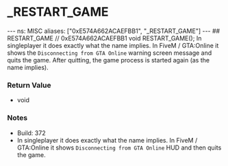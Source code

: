 # _RESTART_GAME

--- ns: MISC aliases: ["0xE574A662ACAEFBB1", "_RESTART_GAME"] --- ## RESTART_GAME  // 0xE574A662ACAEFBB1 void RESTART_GAME();  In singleplayer it does exactly what the name implies. In FiveM / GTA:Online it shows the `Disconnecting from GTA Online` warning screen message and quits the game. After quitting, the game process is started again (as the name implies).

### Return Value
* void

### Notes
* Build: 372
* In singleplayer it does exactly what the name implies. In FiveM / GTA:Online it shows `Disconnecting from GTA Online` HUD and then quits the game.

